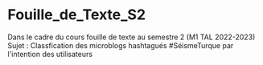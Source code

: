 # Fouille_de_Texte_S2
Dans le cadre du cours fouille de texte au semestre 2 (M1 TAL 2022-2023)
Sujet : Classfication des microblogs hashtagués #SéismeTurque par l'intention des utilisateurs

